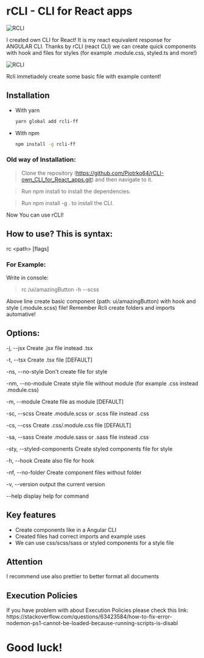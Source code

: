 # rCLI - CLI for React apps

<img src="https://github.com/Piotrko64/rCLI-own_CLI_for_React_apps/assets/77500425/a15eaa56-822f-4e0a-bea6-677d582e5744" title="RCLI" alt="RCLI"/>

<p> I created own CLI for React! It is my react equivalent response for ANGULAR CLI.
Thanks by rCLI (react CLI) we can create quick components with hook and files for styles (for example .module.css, styled.ts and more!)</p>

<p> <img src="https://github.com/Piotrko64/rCLI-own_CLI_for_React_apps/assets/77500425/fa252993-61c1-4962-97c1-3581332d6829" title="RCLI" alt="RCLI"/></p>

<p>Rcli immetiadely create some basic file with example content! </p>

## Installation

-   With yarn

    ```sh
    yarn global add rcli-ff
    ```

-   With npm

    ```sh
    npm install -g rcli-ff
    ```

### Old way of Installation:

> Clone the repository (https://github.com/Piotrko64/rCLI-own_CLI_for_React_apps.git) and then navigate to it.

> Run npm install to install the dependencies.

> Run npm install -g . to install the CLI.

Now You can use rCLI!

## How to use? This is syntax:

rc \<path\> [flags]

### For Example:

Write in console:
<br>

> rc /ui/amazingButton -h --scss

Above line create basic component (path: ui/amazingButton) with hook and style (.module.scss) file! Remember Rcli create folders and imports automative!

## Options:

-j, --jsx Create .jsx file instead .tsx

-t, --tsx Create .tsx file [DEFAULT]

-ns, --no-style Don't create file for style

-nm, --no-module Create style file without module (for example .css instead .module.css)

-m, --module Create file as module [DEFAULT]

-sc, --scss Create .module.scss or .scss file instead .css

-cs, --css Create .css/.module.css file [DEFAULT]

-sa, --sass Create .module.sass or .sass file instead .css

-sty, --styled-components Create styled components file for style

-h, --hook Create also file for hook

-nf, --no-folder Create component files without folder

-v, --version output the current version

--help display help for command

## Key features

-   Create components like in a Angular CLI
-   Created files had correct imports and example uses
-   We can use css/scss/sass or styled components for a style file

## Attention

I recommend use also prettier to better format all documents

## Execution Policies

<p> If you have problem with about Execution Policies please check this link:
https://stackoverflow.com/questions/63423584/how-to-fix-error-nodemon-ps1-cannot-be-loaded-because-running-scripts-is-disabl
</p>

# Good luck!
